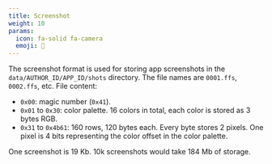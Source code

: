 ```yaml
---
title: Screenshot
weight: 10
params:
  icon: fa-solid fa-camera
  emoji: 📸
---
```


The screenshot format is used for storing app screenshots in the `data/AUTHOR_ID/APP_ID/shots` directory. The file names are `0001.ffs`, `0002.ffs`, etc. File content:

* `0x00`: magic number (`0x41`).
* `0x01` to `0x30`: color palette. 16 colors in total, each color is stored as 3 bytes RGB.
* `0x31` to `0x4b61`: 160 rows, 120 bytes each. Every byte stores 2 pixels. One pixel is 4 bits representing the color offset in the color palette.

One screenshot is 19 Kb. 10k screenshots would take 184 Mb of storage.
